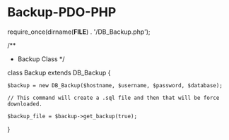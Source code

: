 # Backup-PDO-PHP

require_once(dirname(__FILE__) . '/DB_Backup.php');

/**
* Backup Class
*/

class Backup extends DB_Backup
{

    $backup = new DB_Backup($hostname, $username, $password, $database);

    // This command will create a .sql file and then that will be force downloaded.

    $backup_file = $backup->get_backup(true);
}

